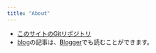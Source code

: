 ```yaml
---
title: "About"
---
```


* [このサイトのGitリポジトリ](https://github.com/oon00b/oon00b.github.io)
* [blog](/blog/)の記事は、[Blogger](https://0xabc.blogspot.com)でも読むことができます。
